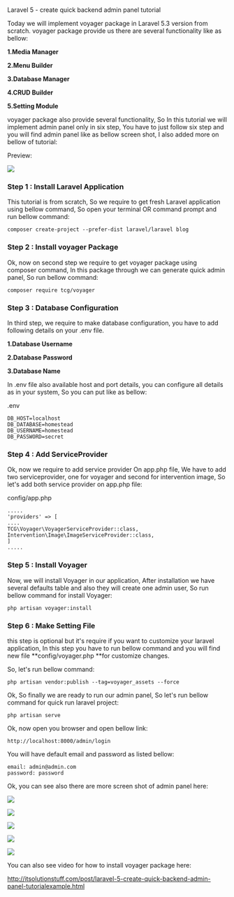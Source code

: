 #
Laravel 5 - create quick backend admin panel tutorial

Today we will implement voyager package in Laravel 5.3 version from scratch. voyager package provide us there are several functionality like as bellow:

**1.Media Manager**

**2.Menu Builder**

**3.Database Manager**

**4.CRUD Builder**

**5.Setting Module**

voyager package also provide several functionality, So In this tutorial we will implement admin panel only in six step, You have to just follow six step and you will find admin panel like as bellow screen shot, I also added more on bellow of tutorial:

Preview:

![](http://itsolutionstuff.com/upload/laravel-admin-panel-1.png)

### Step 1 : Install Laravel Application

This tutorial is from scratch, So we require to get fresh Laravel application using bellow command, So open your terminal OR command prompt and run bellow command:

```
composer create-project --prefer-dist laravel/laravel blog
```

### Step 2 : Install voyager Package

Ok, now on second step we require to get voyager package using composer command, In this package through we can generate quick admin panel, So run bellow command:

```
composer require tcg/voyager
```

### Step 3 : Database Configuration

In third step, we require to make database configuration, you have to add following details on your .env file.

**1.Database Username**

**2.Database Password**

**3.Database Name**

In .env file also available host and port details, you can configure all details as in your system, So you can put like as bellow:

.env

```
DB_HOST=localhost
DB_DATABASE=homestead
DB_USERNAME=homestead
DB_PASSWORD=secret
```

### Step 4 : Add ServiceProvider

Ok, now we require to add service provider On app.php file, We have to add two serviceprovider, one for voyager and second for intervention image, So let's add both service provider on app.php file:

config/app.php

```
.....
'providers' => [
....
TCG\Voyager\VoyagerServiceProvider::class,
Intervention\Image\ImageServiceProvider::class,
]
.....
```

### Step 5 : Install Voyager

Now, we will install Voyager in our application, After installation we have several defaults table and also they will create one admin user, So run bellow command for install Voyager:

```
php artisan voyager:install
```

### Step 6 : Make Setting File

this step is optional but it's require if you want to customize your laravel application, In this step you have to run bellow command and you will find new file **config/voyager.php **for customize changes.

So, let's run bellow command:

```
php artisan vendor:publish --tag=voyager_assets --force
```

Ok, So finally we are ready to run our admin panel, So let's run bellow command for quick run laravel project:

```
php artisan serve
```

Ok, now open you browser and open bellow link:

```
http://localhost:8000/admin/login
```

You will have default email and password as listed bellow:

```
email: admin@admin.com
password: password
```

Ok, you can see also there are more screen shot of admin panel here:

![](http://itsolutionstuff.com/upload/laravel-admin-panel-2.png)

![](http://itsolutionstuff.com/upload/laravel-admin-panel-3.png)

![](http://itsolutionstuff.com/upload/laravel-admin-panel-4.png)

![](http://itsolutionstuff.com/upload/laravel-admin-panel-5.png)

![](http://itsolutionstuff.com/upload/laravel-admin-panel-6.png)

You can also see video for how to install voyager package here:



http://itsolutionstuff.com/post/laravel-5-create-quick-backend-admin-panel-tutorialexample.html
